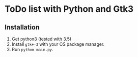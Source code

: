 # ToDo list with Python and Gtk3

## Installation

1. Get python3 (tested with 3.5)
2. Install `gtk+-3` with your OS package manager.
3. Run `python main.py`.
